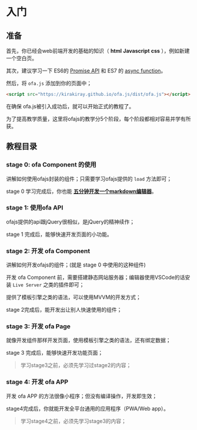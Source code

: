 # 入门

## 准备

首先，你已经会web前端开发的基础的知识（ **html** **Javascript** **css** ），例如新建一个空白页。

其次，建议学习一下 ES6的 [Promise API](https://developer.mozilla.org/zh-CN/docs/Web/JavaScript/Reference/Statements/async_function) 和 ES7 的 [async function](https://developer.mozilla.org/zh-CN/docs/Web/JavaScript/Reference/Statements/async_function)。

然后，将 `ofa.js` 添加到你的页面中；

```html
<script src="https://kirakiray.github.io/ofa.js/dist/ofa.js"></script>
```

在确保 ofa.js被引入成功后，就可以开始正式的教程了。

为了提高教学质量，这里将ofajs的教学分5个阶段，每个阶段都相对容易并学有所获。

## 教程目录

### stage 0: ofa Component 的使用

讲解如何使用ofajs封装的组件；只需要学习ofajs提供的 `load` 方法即可；

stage 0 学习完成后，你也能 [**五分钟开发一个markdown编辑器**](./stage0/md_editor.md)。

### stage 1: 使用ofa API

ofajs提供的api跟jQuery很相似，是jQuery的精神续作；

stage 1 完成后，能够快速开发页面的小功能。

### stage 2: 开发 ofa Component

讲解如何开发ofajs的组件；(就是 stage 0 中使用的这种组件)

开发 ofa Component 前，需要搭建静态网站服务器；编辑器使用VSCode的话安装 `Live Server` 之类的插件即可；

提供了模板引擎之类的语法，可以使用MVVM的开发方式；

stage 2完成后，能开发出让别人快速使用的组件；

### stage 3: 开发 ofa Page

就像开发组件那样开发页面，使用模板引擎之类的语法，还有绑定数据；

stage 3 完成后，能够快速开发功能页面；

> 学习stage3之前，必须先学习过stage2的内容；

### stage 4: 开发 ofa APP

开发 ofa APP 的方法很像小程序；但没有编译操作，开发即生效；

stage4完成后，你就能开发全平台通用的应用程序（PWA/Web app）。

> 学习stage4之前，必须先学习stage3的内容；